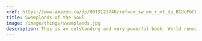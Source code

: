 ```yaml
---
xref: https://www.amazon.ca/dp/0919123740/ref=cm_sw_em_r_mt_dp_BIUoFbCFB4733
title: Swamplands of the Soul
image: /image/things/swamplands.jpg
description: This is an outstanding and very powerful book. World renowned Jungian psychoanalyst James Hollis.   Sometimes read it to my cat to help clarify topics.
---
```


